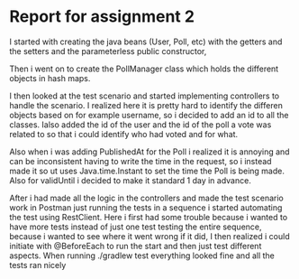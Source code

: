 # Report for assignment 2

I started with creating the java beans (User, Poll, etc) with the getters and the setters and the parameterless public constructor,

Then i went on to create the PollManager class which holds the different objects in hash maps.

I then looked at the test scenario and started implementing controllers to handle the scenario.
I realized here it is pretty hard to identify the differen objects based on for example username, so i decided to add an id to all the classes.
Ialso added the id of the user and the id of the poll a vote was related to so that i could identify who had voted and for what.

Also when i was adding PublishedAt for the Poll i realized it is annoying and can be inconsistent having to write the time in the request, so i instead made it so ut uses Java.time.Instant to set the time the Poll is being made. 
Also for validUntil i decided to make it standard 1 day in advance.

After i had made all the logic in the controllers and made the test scenario work in Postman just running the tests in a sequence i started automating the test using RestClient.
Here i first had some trouble because i wanted to have more tests instead of just one test testing the entire sequence, because i wanted to see where it went wrong if it did, I then realized i could initiate with @BeforeEach to run the start and then just test different aspects.
When running ./gradlew test everything looked fine and all the tests ran nicely 
